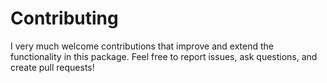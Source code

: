 # Contributing

I very much welcome contributions that improve and extend the functionality in this package. 
Feel free to report issues, ask questions, and create pull requests!
